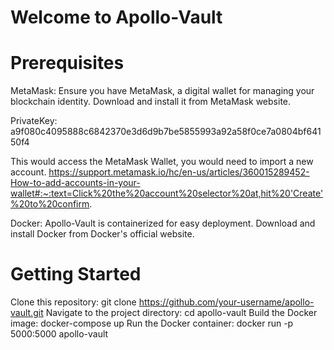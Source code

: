 
# Welcome to Apollo-Vault
# Prerequisites
MetaMask: Ensure you have MetaMask, a digital wallet for managing your blockchain identity. Download and install it from MetaMask website.

PrivateKey: a9f080c4095888c6842370e3d6d9b7be5855993a92a58f0ce7a0804bf64150f4

This would access the MetaMask Wallet, you would need to import a new account.
https://support.metamask.io/hc/en-us/articles/360015289452-How-to-add-accounts-in-your-wallet#:~:text=Click%20the%20account%20selector%20at,hit%20'Create'%20to%20confirm.

Docker: Apollo-Vault is containerized for easy deployment. Download and install Docker from Docker's official website.

# Getting Started
Clone this repository: git clone https://github.com/your-username/apollo-vault.git
Navigate to the project directory: cd apollo-vault
Build the Docker image: docker-compose up
Run the Docker container: docker run -p 5000:5000 apollo-vault
